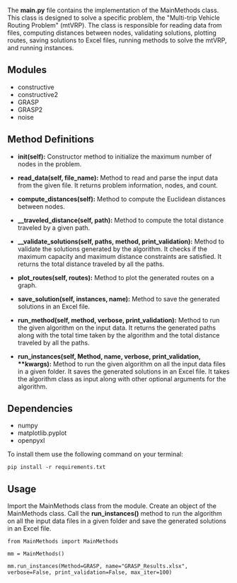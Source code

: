The **main.py** file contains the implementation of the MainMethods class. This class is designed to solve a specific problem, the "Multi-trip Vehicle Routing Problem" (mtVRP). The class is responsible for reading data from files, computing distances between nodes, validating solutions, plotting routes, saving solutions to Excel files, running methods to solve the mtVRP, and running instances.

## Modules
- constructive
- constructive2
- GRASP
- GRASP2
- noise

## Method Definitions
- **__init__(self):** Constructor method to initialize the maximum number of nodes in the problem.

- **read_data(self, file_name):** Method to read and parse the input data from the given file. It returns problem information, nodes, and count.

- **compute_distances(self):** Method to compute the Euclidean distances between nodes.

- **__traveled_distance(self, path):** Method to compute the total distance traveled by a given path.

- **__validate_solutions(self, paths, method, print_validation):** Method to validate the solutions generated by the algorithm. It checks if the maximum capacity and maximum distance constraints are satisfied. It returns the total distance traveled by all the paths.

- **plot_routes(self, routes):** Method to plot the generated routes on a graph.

- **save_solution(self, instances, name):** Method to save the generated solutions in an Excel file.

- **run_method(self, method, verbose, print_validation):** Method to run the given algorithm on the input data. It returns the generated paths along with the total time taken by the algorithm and the total distance traveled by all the paths.

- **run_instances(self, Method, name, verbose, print_validation, \*\*kwargs):** Method to run the given algorithm on all the input data files in a given folder. It saves the generated solutions in an Excel file. It takes the algorithm class as input along with other optional arguments for the algorithm.

## Dependencies
- numpy
- matplotlib.pyplot
- openpyxl

To install them use the following command on your terminal:
```
pip install -r requirements.txt
```

## Usage
Import the MainMethods class from the module. Create an object of the MainMethods class. Call the **run_instances()** method to run the algorithm on all the input data files in a given folder and save the generated solutions in an Excel file.

```
from MainMethods import MainMethods

mm = MainMethods()

mm.run_instances(Method=GRASP, name="GRASP_Results.xlsx", verbose=False, print_validation=False, max_iter=100)

```
